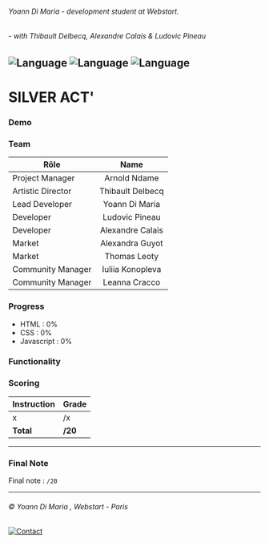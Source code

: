 ###### Yoann Di Maria - development student at Webstart.
###### - with Thibault Delbecq, Alexandre Calais & Ludovic Pineau
![Language](https://img.shields.io/badge/Language-HTML-e44b23.svg) ![Language](https://img.shields.io/badge/Language-Javascript-f1e05a.svg) ![Language](https://img.shields.io/badge/Language-CSS-563d7c.svg)
---
# SILVER ACT'

### Demo

### Team
| Rôle              |       Name       |
|-------------------|:----------------:|
| Project Manager   |   Arnold Ndame   |
| Artistic Director | Thibault Delbecq |
| Lead Developer    |  Yoann Di Maria  |
| Developer         |  Ludovic Pineau  |
| Developer         | Alexandre Calais |
| Market            |  Alexandra Guyot |
| Market            |   Thomas Leoty   |
| Community Manager | Iuliia Konopleva |
| Community Manager |   Leanna Cracco  |

### Progress
- HTML : 0%
- CSS :  0%
- Javascript : 0%

### Functionality

### Scoring
| Instruction             | Grade     |
|-------------------------|-----------|
| x                       | /x        |
| **Total**               | **/20**   |

___
### Final Note
Final note : `/20`

___
###### © Yoann Di Maria , Webstart - Paris
[![Contact](https://img.shields.io/badge/Contact-Mail-lightgray.svg)](mailto:dm.yoann@gmail.com) 
